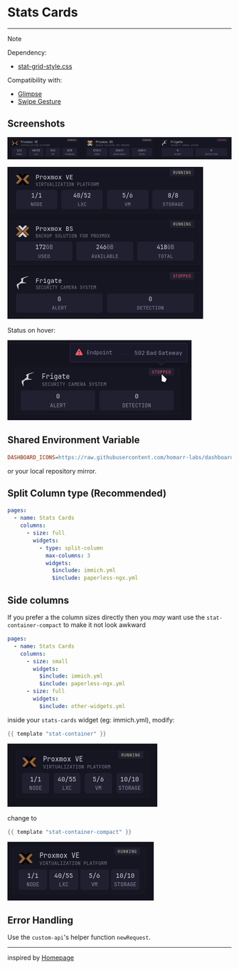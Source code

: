 # Stats Cards
---
> [!NOTE]
>
> Dependency:
> - [stat-grid-style.css](/styles/stat-grid-style.css)
>
> Compatibility with:
> - [Glimpse](https://github.com/ralphocdol/glance-micro-scripts/blob/main/glimpse/README.md)
> - [Swipe Gesture](https://github.com/ralphocdol/glance-micro-scripts/blob/main/swipe-left-and-right/README.md)

## Screenshots

![desktop](preview1.png)


![mobile](preview2.png)

Status on hover:

![subtitled](preview3.png)

## Shared Environment Variable
```ini
DASHBOARD_ICONS=https://raw.githubusercontent.com/homarr-labs/dashboard-icons/refs/heads/main
```
or your local repository mirror.

## Split Column type (Recommended)
```yml
pages:
  - name: Stats Cards
    columns:
      - size: full
        widgets:
          - type: split-column
            max-columns: 3
            widgets:
              $include: immich.yml
              $include: paperless-ngx.yml
```

## Side columns
If you prefer a the column sizes directly then you *may* want use the `stat-container-compact` to make it not look awkward
```yml
pages:
  - name: Stats Cards
    columns:
      - size: small
        widgets:
          $include: immich.yml
          $include: paperless-ngx.yml
      - size: full
        widgets:
          $include: other-widgets.yml
```
inside your `stats-cards` widget (eg: immich.yml), modify:
```go
{{ template "stat-container" }}
```
![default](preview4.png)

change to

```go
{{ template "stat-container-compact" }}
```
![compact](preview5.png)

## Error Handling
Use the `custom-api`'s helper function `newRequest`.

---

inspired by [Homepage](https://gethomepage.dev/)
